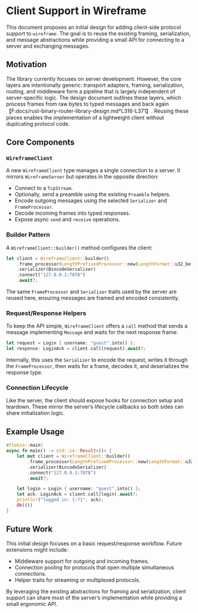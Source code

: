 # Client Support in Wireframe

This document proposes an initial design for adding client-side protocol
support to `wireframe`. The goal is to reuse the existing framing,
serialization, and message abstractions while providing a small API for
connecting to a server and exchanging messages.

## Motivation

The library currently focuses on server development. However, the core layers
are intentionally generic: transport adapters, framing, serialization, routing,
and middleware form a pipeline that is largely independent of server-specific
logic. The design document outlines these layers, which process frames from raw
bytes to typed messages and back
again【F:docs/rust-binary-router-library-design.md†L316-L371】. Reusing these
pieces enables the implementation of a lightweight client without duplicating
protocol code.

## Core Components

### `WireframeClient`

A new `WireframeClient` type manages a single connection to a server. It
mirrors `WireframeServer` but operates in the opposite direction:

- Connect to a `TcpStream`.
- Optionally, send a preamble using the existing `Preamble` helpers.
- Encode outgoing messages using the selected `Serializer` and `FrameProcessor`.
- Decode incoming frames into typed responses.
- Expose async `send` and `receive` operations.

### Builder Pattern

A `WireframeClient::builder()` method configures the client:

```rust
let client = WireframeClient::builder()
    .frame_processor(LengthPrefixedProcessor::new(LengthFormat::u32_be()))
    .serializer(BincodeSerializer)
    .connect("127.0.0.1:7878")
    .await?;
```

The same `FrameProcessor` and `Serializer` traits used by the server are reused
here, ensuring messages are framed and encoded consistently.

### Request/Response Helpers

To keep the API simple, `WireframeClient` offers a `call` method that sends a
message implementing `Message` and waits for the next response frame:

```rust
let request = Login { username: "guest".into() };
let response: LoginAck = client.call(request).await?;
```

Internally, this uses the `Serializer` to encode the request, writes it through
the `FrameProcessor`, then waits for a frame, decodes it, and deserializes the
response type.

### Connection Lifecycle

Like the server, the client should expose hooks for connection setup and
teardown. These mirror the server’s lifecycle callbacks so both sides can share
initialization logic.

## Example Usage

```rust
#[tokio::main]
async fn main() -> std::io::Result<()> {
    let mut client = WireframeClient::builder()
        .frame_processor(LengthPrefixedProcessor::new(LengthFormat::u32_be()))
        .serializer(BincodeSerializer)
        .connect("127.0.0.1:7878")
        .await?;

    let login = Login { username: "guest".into() };
    let ack: LoginAck = client.call(login).await?;
    println!("logged in: {:?}", ack);
    Ok(())
}
```

## Future Work

This initial design focuses on a basic request/response workflow. Future
extensions might include:

- Middleware support for outgoing and incoming frames.
- Connection pooling for protocols that open multiple simultaneous connections.
- Helper traits for streaming or multiplexed protocols.

By leveraging the existing abstractions for framing and serialization, client
support can share most of the server’s implementation while providing a small
ergonomic API.
